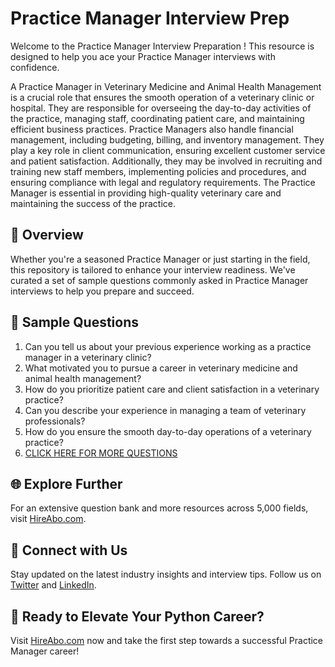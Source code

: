 # Practice Manager Interview Prep

Welcome to the Practice Manager Interview Preparation ! This resource is designed to help you ace your Practice Manager interviews with confidence.

A Practice Manager in Veterinary Medicine and Animal Health Management is a crucial role that ensures the smooth operation of a veterinary clinic or hospital. They are responsible for overseeing the day-to-day activities of the practice, managing staff, coordinating patient care, and maintaining efficient business practices. Practice Managers also handle financial management, including budgeting, billing, and inventory management. They play a key role in client communication, ensuring excellent customer service and patient satisfaction. Additionally, they may be involved in recruiting and training new staff members, implementing policies and procedures, and ensuring compliance with legal and regulatory requirements. The Practice Manager is essential in providing high-quality veterinary care and maintaining the success of the practice.

## 🚀 Overview

Whether you're a seasoned Practice Manager or just starting in the field, this repository is tailored to enhance your interview readiness. We've curated a set of sample questions commonly asked in Practice Manager interviews to help you prepare and succeed.

## 📝 Sample Questions

1. Can you tell us about your previous experience working as a practice manager in a veterinary clinic?
2. What motivated you to pursue a career in veterinary medicine and animal health management?
3. How do you prioritize patient care and client satisfaction in a veterinary practice?
4. Can you describe your experience in managing a team of veterinary professionals?
5. How do you ensure the smooth day-to-day operations of a veterinary practice?
6. [CLICK HERE FOR MORE QUESTIONS](https://hireabo.com/job/24_3_5/Practice%20Manager)

## 🌐 Explore Further

For an extensive question bank and more resources across 5,000 fields, visit [HireAbo.com](https://www.hireabo.com).

## 📱 Connect with Us

Stay updated on the latest industry insights and interview tips. Follow us on [Twitter](https://twitter.com/hireabo) and [LinkedIn](https://www.linkedin.com/in/hire-abo-3609972a8/).

## 🚀 Ready to Elevate Your Python Career?

Visit [HireAbo.com](https://www.hireabo.com) now and take the first step towards a successful Practice Manager career!
